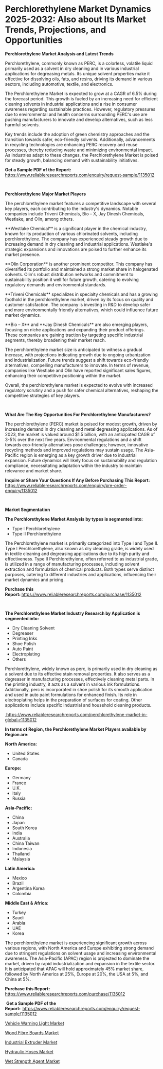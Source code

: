 <p><h1>Perchlorethylene Market Dynamics 2025-2032: Also about Its Market Trends, Projections, and Opportunities</h1></p><p><strong>Perchlorethylene Market Analysis and Latest Trends</strong></p>
<p><p>Perchlorethylene, commonly known as PERC, is a colorless, volatile liquid primarily used as a solvent in dry cleaning and in various industrial applications for degreasing metals. Its unique solvent properties make it effective for dissolving oils, fats, and resins, driving its demand in various sectors, including automotive, textile, and electronics.</p><p>The Perchlorethylene Market is expected to grow at a CAGR of 6.5% during the forecast period. This growth is fueled by an increasing need for efficient cleaning solvents in industrial applications and a rise in consumer awareness regarding sustainable practices. However, regulatory pressures due to environmental and health concerns surrounding PERC's use are pushing manufacturers to innovate and develop alternatives, such as less harmful solvents. </p><p>Key trends include the adoption of green chemistry approaches and the transition towards safer, eco-friendly solvents. Additionally, advancements in recycling technologies are enhancing PERC recovery and reuse processes, thereby reducing waste and minimizing environmental impact. As industries adapt to these changes, the Perchlorethylene Market is poised for steady growth, balancing demand with sustainability initiatives.</p></p>
<p><strong>Get a Sample PDF of the Report:&nbsp;</strong> <a href="https://www.reliableresearchreports.com/enquiry/request-sample/1135012?utm_campaign=112&utm_medium=2&utm_source=Github&utm_content=ia&utm_term=30012025&utm_id=perchlorethylene">https://www.reliableresearchreports.com/enquiry/request-sample/1135012</a></p>
<p>&nbsp;</p>
<p><strong>Perchlorethylene Major Market Players</strong></p>
<p><p>The perchlorethylene market features a competitive landscape with several key players, each contributing to the industry's dynamics. Notable companies include Triveni Chemicals, Bio – X, Jay Dinesh Chemicals, Westlake, and Olin, among others.</p><p>**Westlake Chemical** is a significant player in the chemical industry, known for its production of various chlorinated solvents, including perchlorethylene. The company has experienced steady growth due to increasing demand in dry cleaning and industrial applications. Westlake's strategic expansions and innovations are poised to further enhance its market presence.</p><p>**Olin Corporation** is another prominent competitor. This company has diversified its portfolio and maintained a strong market share in halogenated solvents. Olin's robust distribution networks and commitment to sustainability position it well for future growth, catering to evolving regulatory demands and environmental standards.</p><p>**Triveni Chemicals** specializes in specialty chemicals and has a growing foothold in the perchlorethylene market, driven by its focus on quality and customer satisfaction. The company is investing in R&D to develop safer and more environmentally friendly alternatives, which could influence future market dynamics.</p><p>**Bio – X** and **Jay Dinesh Chemicals** are also emerging players, focusing on niche applications and expanding their product offerings. These companies are gaining traction by targeting specific industrial segments, thereby broadening their market reach.</p><p>The perchlorethylene market size is anticipated to witness a gradual increase, with projections indicating growth due to ongoing urbanization and industrialization. Future trends suggest a shift towards eco-friendly alternatives, compelling manufacturers to innovate. In terms of revenue, companies like Westlake and Olin have reported significant sales figures, enhancing their competitive positioning within the market.</p><p>Overall, the perchlorethylene market is expected to evolve with increased regulatory scrutiny and a push for safer chemical alternatives, reshaping the competitive strategies of key players.</p></p>
<p>&nbsp;</p>
<p><strong>What Are The Key Opportunities For Perchlorethylene Manufacturers?</strong></p>
<p><p>The perchlorethylene (PERC) market is poised for modest growth, driven by increasing demand in dry cleaning and metal degreasing applications. As of 2023, the market is valued around $1.5 billion, with an anticipated CAGR of 3-5% over the next five years. Environmental regulations and a shift towards eco-friendly alternatives pose challenges; however, innovative recycling methods and improved regulations may sustain usage. The Asia-Pacific region is emerging as a key growth driver due to industrial expansion. Future dynamics will likely focus on sustainability and regulation compliance, necessitating adaptation within the industry to maintain relevance and market share.</p></p>
<p><strong>Inquire or Share Your Questions If Any Before Purchasing This Report:</strong> <a href="https://www.reliableresearchreports.com/enquiry/pre-order-enquiry/1135012?utm_campaign=112&utm_medium=2&utm_source=Github&utm_content=ia&utm_term=30012025&utm_id=perchlorethylene">https://www.reliableresearchreports.com/enquiry/pre-order-enquiry/1135012</a></p>
<p>&nbsp;</p>
<p><strong>Market Segmentation</strong></p>
<p><strong>The Perchlorethylene Market Analysis by types is segmented into:</strong></p>
<p><ul><li>Type I Perchlorethylene</li><li>Type II Perchlorethylene</li></ul></p>
<p><p>The Perchlorethylene market is primarily categorized into Type I and Type II. Type I Perchlorethylene, also known as dry cleaning grade, is widely used in textile cleaning and degreasing applications due to its high purity and effectiveness. Type II Perchlorethylene, often referred to as industrial grade, is utilized in a range of manufacturing processes, including solvent extraction and formulation of chemical products. Both types serve distinct purposes, catering to different industries and applications, influencing their market dynamics and pricing.</p></p>
<p><strong>Purchase this Report:&nbsp;</strong><a href="https://www.reliableresearchreports.com/purchase/1135012?utm_campaign=112&utm_medium=2&utm_source=Github&utm_content=ia&utm_term=30012025&utm_id=perchlorethylene">https://www.reliableresearchreports.com/purchase/1135012</a></p>
<p>&nbsp;</p>
<p><strong>The Perchlorethylene Market Industry Research by Application is segmented into:</strong></p>
<p><ul><li>Dry Cleaning Solvent</li><li>Degreaser</li><li>Printing Inks</li><li>Shoe Polish</li><li>Auto Paint</li><li>Electroplating</li><li>Others</li></ul></p>
<p><p>Perchlorethylene, widely known as perc, is primarily used in dry cleaning as a solvent due to its effective stain removal properties. It also serves as a degreaser in manufacturing processes, effectively cleaning metal parts. In the printing industry, it acts as a solvent in various ink formulations. Additionally, perc is incorporated in shoe polish for its smooth application and used in auto paint formulations for enhanced finish. Its role in electroplating helps in the preparation of surfaces for coating. Other applications include specific industrial and household cleaning products.</p></p>
<p><a href="https://www.reliableresearchreports.com/perchlorethylene-market-in-global-r1135012?utm_campaign=112&utm_medium=2&utm_source=Github&utm_content=ia&utm_term=30012025&utm_id=perchlorethylene">&nbsp;https://www.reliableresearchreports.com/perchlorethylene-market-in-global-r1135012</a></p>
<p><strong>In terms of Region, the Perchlorethylene Market Players available by Region are:</strong></p>
<p>
    <p> <strong> North America: </strong>
        <ul>
            <li>United States</li>
            <li>Canada</li>
        </ul>
        </p> 
    <p> <strong> Europe: </strong>
        <ul>
            <li>Germany</li>
            <li>France</li>
            <li>U.K.</li>
            <li>Italy</li>
            <li>Russia</li>
        </ul>
        </p> 
    <p> <strong> Asia-Pacific: </strong>
        <ul>
            <li>China</li>
            <li>Japan</li>
            <li>South Korea</li>
            <li>India</li>
            <li>Australia</li>
            <li>China Taiwan</li>
            <li>Indonesia</li>
            <li>Thailand</li>
            <li>Malaysia</li>
        </ul>
        </p> 
    <p> <strong> Latin America: </strong>
        <ul>
            <li>Mexico</li>
            <li>Brazil</li>
            <li>Argentina Korea</li>
            <li>Colombia</li>
        </ul>
        </p> 
    <p> <strong> Middle East & Africa: </strong>
        <ul>
            <li>Turkey</li>
            <li>Saudi</li>
            <li>Arabia</li>
            <li>UAE</li>
            <li>Korea</li>
        </ul>
    </p>
    </p>
<p><p>The perchlorethylene market is experiencing significant growth across various regions, with North America and Europe exhibiting strong demand due to stringent regulations on solvent usage and increasing environmental awareness. The Asia-Pacific (APAC) region is projected to dominate the market, driven by rapid industrialization and expansion in the textile sector. It is anticipated that APAC will hold approximately 45% market share, followed by North America at 25%, Europe at 20%, the USA at 5%, and China at 5%.</p></p>
<p><strong>Purchase this Report: </strong><a href="https://www.reliableresearchreports.com/purchase/1135012?utm_campaign=112&utm_medium=2&utm_source=Github&utm_content=ia&utm_term=30012025&utm_id=perchlorethylene">https://www.reliableresearchreports.com/purchase/1135012</a></p>
<p>&nbsp;<strong>Get a Sample PDF of the Report:&nbsp;&nbsp;</strong><a href="https://www.reliableresearchreports.com/enquiry/request-sample/1135012?utm_campaign=112&utm_medium=2&utm_source=Github&utm_content=ia&utm_term=30012025&utm_id=perchlorethylene">https://www.reliableresearchreports.com/enquiry/request-sample/1135012</a></p>
<p><strong></strong></p>
<p><p><a href="https://www.linkedin.com/pulse/insightson-vehicle-warning-light-market-examining-markets-progress-ukcyc?utm_campaign=112&utm_medium=2&utm_source=Github&utm_content=ia&utm_term=30012025&utm_id=perchlorethylene">Vehicle Warning Light Market</a></p><p><a href="https://www.linkedin.com/pulse/overview-wood-fibre-boards-market-2025-2032-size-share-zz96e?utm_campaign=112&utm_medium=2&utm_source=Github&utm_content=ia&utm_term=30012025&utm_id=perchlorethylene">Wood Fibre Boards Market</a></p><p><a href="https://www.linkedin.com/pulse/accurate-data-industrial-extruder-market-size-share-volume-yxbke?utm_campaign=112&utm_medium=2&utm_source=Github&utm_content=ia&utm_term=30012025&utm_id=perchlorethylene">Industrial Extruder Market</a></p><p><a href="https://github.com/gdfhhhj/Market-Research-Report-List-7/blob/main/hydraulic-hoses-market.md?utm_campaign=112&utm_medium=2&utm_source=Github&utm_content=ia&utm_term=30012025&utm_id=perchlorethylene">Hydraulic Hoses Market</a></p><p><a href="https://github.com/julyju69/Market-Research-Report-List-5/blob/main/wet-strength-agent-market.md?utm_campaign=112&utm_medium=2&utm_source=Github&utm_content=ia&utm_term=30012025&utm_id=perchlorethylene">Wet Strength Agent Market</a></p></p>